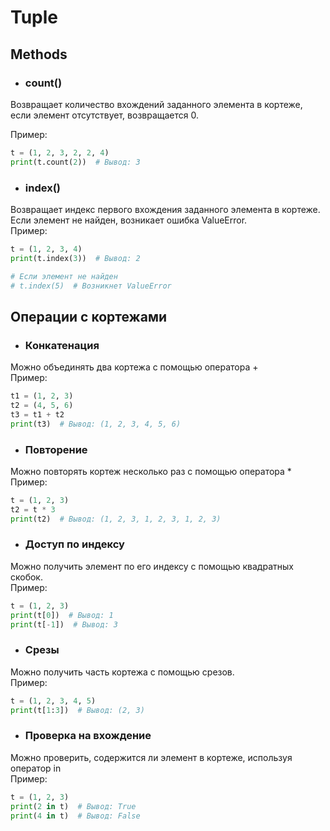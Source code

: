 # Tuple

## Methods

* ### count()

Возвращает количество вхождений заданного элемента в кортеже, если элемент отсутствует, возвращается 0.  
  
Пример:

```python
t = (1, 2, 3, 2, 2, 4)
print(t.count(2))  # Вывод: 3
```

* ### index()

Возвращает индекс первого вхождения заданного элемента в кортеже. Если элемент не найден, возникает ошибка ValueError.  
Пример:

```python
t = (1, 2, 3, 4)
print(t.index(3))  # Вывод: 2

# Если элемент не найден
# t.index(5)  # Возникнет ValueError
```

## Операции с кортежами

* ### Конкатенация

Можно объединять два кортежа с помощью оператора +  
Пример:

```python
t1 = (1, 2, 3)
t2 = (4, 5, 6)
t3 = t1 + t2
print(t3)  # Вывод: (1, 2, 3, 4, 5, 6)
```

* ### Повторение

Можно повторять кортеж несколько раз с помощью оператора *  
Пример:

```python
t = (1, 2, 3)
t2 = t * 3
print(t2)  # Вывод: (1, 2, 3, 1, 2, 3, 1, 2, 3)
```

* ### Доступ по индексу

Можно получить элемент по его индексу с помощью квадратных скобок.  
Пример:

```python
t = (1, 2, 3)
print(t[0])  # Вывод: 1
print(t[-1])  # Вывод: 3
```

* ### Срезы

Можно получить часть кортежа с помощью срезов.  
Пример:

```python
t = (1, 2, 3, 4, 5)
print(t[1:3])  # Вывод: (2, 3)
```

* ### Проверка на вхождение

Можно проверить, содержится ли элемент в кортеже, используя оператор in  
Пример:

```python
t = (1, 2, 3)
print(2 in t)  # Вывод: True
print(4 in t)  # Вывод: False
```
